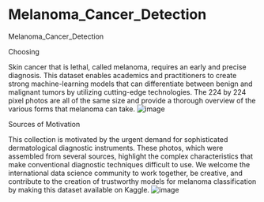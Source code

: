 # Melanoma_Cancer_Detection
Melanoma_Cancer_Detection

Choosing

Skin cancer that is lethal, called melanoma, requires an early and precise diagnosis. This dataset enables academics and practitioners to create strong machine-learning models that can differentiate between benign and malignant tumors by utilizing cutting-edge technologies. The 224 by 224 pixel photos are all of the same size and provide a thorough overview of the various forms that melanoma can take.
![image](https://github.com/QuocHuy-1602/Melanoma_Cancer_Detection/assets/85740715/eab910d5-09c9-4be2-8537-270d8c37c1c5)

Sources of Motivation

This collection is motivated by the urgent demand for sophisticated dermatological diagnostic instruments. These photos, which were assembled from several sources, highlight the complex characteristics that make conventional diagnostic techniques difficult to use. We welcome the international data science community to work together, be creative, and contribute to the creation of trustworthy models for melanoma classification by making this dataset available on Kaggle.
![image](https://github.com/QuocHuy-1602/Melanoma_Cancer_Detection/assets/85740715/d3b0c774-24b4-410e-b151-b8015fd3af59)

